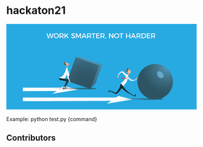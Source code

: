 # hackaton21

![alt text](./Work-Smarter-Not-Harder.png)

Example:
python test.py {command}

## Contributors
